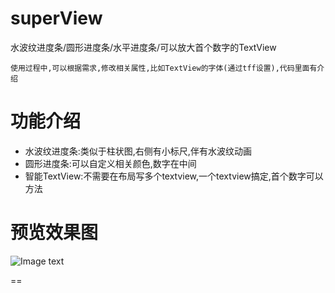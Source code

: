 # superView
水波纹进度条/圆形进度条/水平进度条/可以放大首个数字的TextView

    使用过程中,可以根据需求,修改相关属性,比如TextView的字体(通过tff设置),代码里面有介绍
    
# 功能介绍
* 水波纹进度条:类似于柱状图,右侧有小标尺,伴有水波纹动画 
* 圆形进度条:可以自定义相关颜色,数字在中间 
* 智能TextView:不需要在布局写多个textview,一个textview搞定,首个数字可以方法

# 预览效果图
![Image text](https://github.com/liu19939403608/superView/img/1.png)


























































==
